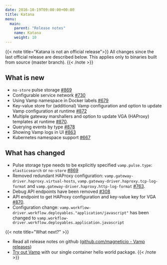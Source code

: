 ```yaml
---
date: 2016-10-19T09:00:00+00:00
title: Katana
menu:
  main:
    parent: "Release notes"
    name: Katana
    weight: 10
---
```


{{< note title="Katana is not an official release">}}
All changes since the last official release are described below. This applies only to binaries built from source (master branch). 
{{< /note >}}

## What is new
* `no-store` pulse storage [#869](https://github.com/magneticio/vamp/issues/869)
* Configurable service network [#730](https://github.com/magneticio/vamp/issues/730)
* Using Vamp namespace in Docker labels [#679](https://github.com/magneticio/vamp/issues/679)
* Key-value store for (additional) Vamp configuration and option to update Vamp configuration at runtime [#872](https://github.com/magneticio/vamp/issues/872)
* Multiple gateway marshallers and option to update VGA (HAProxy) templates at runtime [#870](https://github.com/magneticio/vamp/issues/870).
* Querying events by type [#878](https://github.com/magneticio/vamp/issues/878)
* Showing Vamp logs in UI [#863](https://github.com/magneticio/vamp/issues/863)
* Kubernetes namespace support [#667](https://github.com/magneticio/vamp/issues/667)

## What has changed
* Pulse storage type needs to be explicitly specified `vamp.pulse.type`: `elasticsearch` or `no-store` [#869](https://github.com/magneticio/vamp/issues/869)
* Removed redundant HAProxy configuration: `vamp.gateway-driver.haproxy.virtual-hosts`, `vamp.gateway-driver.haproxy.tcp-log-format` and `vamp.gateway-driver.haproxy.http-log-format` [#763](https://github.com/magneticio/vamp/issues/763).
* Debug API endpoints have been removed [#308](https://github.com/magneticio/vamp/issues/308)
* API endpoint to get HAProxy configuration and key-value key for VGA [#870](https://github.com/magneticio/vamp/issues/870).
* Configuration change: `vamp.workflow-driver.workflow.deployables."application/javascript"` has been changed to `vamp.workflow-driver.workflow.deployables.application.javascript`

{{< note title="What next?" >}}
* Read all release notes on github ([github.com/magneticio - Vamp releases](https://github.com/magneticio/vamp/releases))
* [Try out Vamp](/documentation/installation/hello-world) with our single container hello world package.
{{< /note >}}
